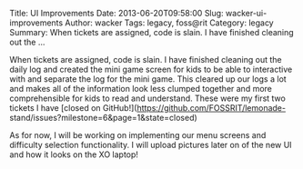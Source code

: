 Title: UI Improvements
Date: 2013-06-20T09:58:00
Slug: wacker-ui-improvements
Author: wacker
Tags: legacy, foss@rit
Category: legacy
Summary: When tickets are assigned, code is slain. I have finished cleaning out the ... 

When tickets are assigned, code is slain. I have finished cleaning out the
daily log and created the mini game screen for kids to be able to interactive
with and separate the log for the mini game. This cleared up our logs a lot
and makes all of the information look less clumped together and more
comprehensible for kids to read and understand. These were my first two
tickets I have [closed on GitHub!](https://github.com/FOSSRIT/lemonade-
stand/issues?milestone=6&page=1&state=closed)

As for now, I will be working on implementing our menu screens and difficulty
selection functionality. I will upload pictures later on of the new UI and how
it looks on the XO laptop!

